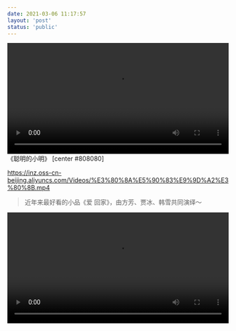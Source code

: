 ```yaml
---
date: 2021-03-06 11:17:57
layout: 'post'
status: 'public'
---
```




<video width="100%" controls="controls" border=0 autoplay=“autoplay”><source src="https://inz.oss-cn-beijing.aliyuncs.com/Videos/%E3%80%8A%E8%81%AA%E6%98%8E%E7%9A%84%E5%B0%8F%E6%98%8E%E3%80%8B.mp4"></video>
《聪明的小明》 [center #808080]

https://inz.oss-cn-beijing.aliyuncs.com/Videos/%E3%80%8A%E5%90%83%E9%9D%A2%E3%80%8B.mp4


> 近年来最好看的小品《爱 回家》，由方芳、贾冰、韩雪共同演绎～

<video width="100%" controls="controls" border=0 autoplay=“autoplay”><source src="https://inz.oss-cn-beijing.aliyuncs.com/Videos/%E3%80%8A%E7%88%B1%20%E5%9B%9E%E5%AE%B6%E3%80%8B.mp4"></video>